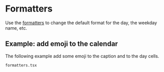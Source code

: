 # Formatters

Use the [formatters](/api/types/daypickerprops#formatters) to change the default format for the day, the weekday
name, etc.

## Example: add emoji to the calendar

The following example add some emoji to the caption and to the day cells.

```include
formatters.tsx
```
